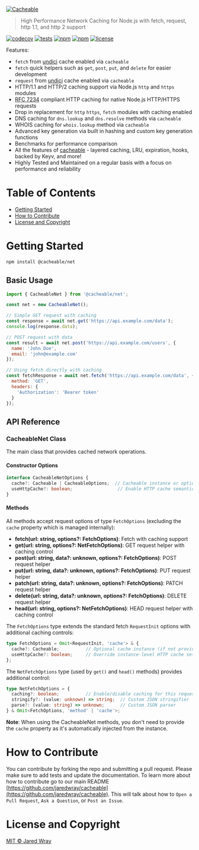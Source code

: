 [<img align="center" src="https://cacheable.org/logo.svg" alt="Cacheable" />](https://github.com/jaredwray/cacheable)

> High Performance Network Caching for Node.js with fetch, request, http 1.1, and http 2 support

[![codecov](https://codecov.io/gh/jaredwray/cacheable/graph/badge.svg?token=lWZ9OBQ7GM)](https://codecov.io/gh/jaredwray/cacheable)
[![tests](https://github.com/jaredwray/cacheable/actions/workflows/tests.yml/badge.svg)](https://github.com/jaredwray/cacheable/actions/workflows/tests.yml)
[![npm](https://img.shields.io/npm/dm/@cacheable/net.svg)](https://www.npmjs.com/package/@cacheable/net)
[![npm](https://img.shields.io/npm/v/@cacheable/net.svg)](https://www.npmjs.com/package/@cacheable/net)
[![license](https://img.shields.io/github/license/jaredwray/cacheable)](https://github.com/jaredwray/cacheable/blob/main/LICENSE)


Features:
* `fetch` from [undici](https://github.com/nodejs/undici) cache enabled via `cacheable`
* `fetch` quick helpers such as `get`, `post`, `put`, and `delete` for easier development
* `request` from [undici](https://github.com/nodejs/undici) cache enabled via `cacheable`
* HTTP/1.1 and HTTP/2 caching support via Node.js `http` and `https` modules
* [RFC 7234](http://httpwg.org/specs/rfc7234.html) compliant HTTP caching for native Node.js HTTP/HTTPS requests
* Drop in replacement for `http` `https`, `fetch` modules with caching enabled
* DNS caching for `dns.lookup` and `dns.resolve` methods via `cacheable`
* WHOIS caching for `whois.lookup` method via `cacheable`
* Advanced key generation via built in hashing and custom key generation functions
* Benchmarks for performance comparison
* All the features of [cacheable](https://npmjs.com/package/cacheable) - layered caching, LRU, expiration, hooks, backed by Keyv, and more!
* Highly Tested and Maintained on a regular basis with a focus on performance and reliability

# Table of Contents
* [Getting Started](#getting-started)
* [How to Contribute](#how-to-contribute)
* [License and Copyright](#license-and-copyright)

# Getting Started

```bash
npm install @cacheable/net
```

## Basic Usage

```javascript
import { CacheableNet } from '@cacheable/net';

const net = new CacheableNet();

// Simple GET request with caching
const response = await net.get('https://api.example.com/data');
console.log(response.data);

// POST request with data
const result = await net.post('https://api.example.com/users', {
  name: 'John Doe',
  email: 'john@example.com'
});

// Using fetch directly with caching
const fetchResponse = await net.fetch('https://api.example.com/data', {
  method: 'GET',
  headers: {
    'Authorization': 'Bearer token'
  }
});
```

## API Reference

### CacheableNet Class

The main class that provides cached network operations.

#### Constructor Options

```typescript
interface CacheableNetOptions {
  cache?: Cacheable | CacheableOptions;  // Cacheable instance or options
  useHttpCache?: boolean;                 // Enable HTTP cache semantics (default: true)
}
```

#### Methods

All methods accept request options of type `FetchOptions` (excluding the `cache` property which is managed internally):

- **fetch(url: string, options?: FetchOptions)**: Fetch with caching support
- **get(url: string, options?: NetFetchOptions)**: GET request helper with caching control
- **post(url: string, data?: unknown, options?: FetchOptions)**: POST request helper
- **put(url: string, data?: unknown, options?: FetchOptions)**: PUT request helper
- **patch(url: string, data?: unknown, options?: FetchOptions)**: PATCH request helper
- **delete(url: string, data?: unknown, options?: FetchOptions)**: DELETE request helper
- **head(url: string, options?: NetFetchOptions)**: HEAD request helper with caching control

The `FetchOptions` type extends the standard fetch `RequestInit` options with additional caching controls:

```typescript
type FetchOptions = Omit<RequestInit, 'cache'> & {
  cache?: Cacheable;          // Optional cache instance (if not provided, no caching)
  useHttpCache?: boolean;     // Override instance-level HTTP cache setting
};
```

The `NetFetchOptions` type (used by `get()` and `head()` methods) provides additional control:

```typescript
type NetFetchOptions = {
  caching?: boolean;          // Enable/disable caching for this request
  stringify?: (value: unknown) => string;  // Custom JSON stringifier
  parse?: (value: string) => unknown;      // Custom JSON parser
} & Omit<FetchOptions, 'method' | 'cache'>;
```

**Note**: When using the CacheableNet methods, you don't need to provide the `cache` property as it's automatically injected from the instance.


# How to Contribute

You can contribute by forking the repo and submitting a pull request. Please make sure to add tests and update the documentation. To learn more about how to contribute go to our main README [https://github.com/jaredwray/cacheable](https://github.com/jaredwray/cacheable). This will talk about how to `Open a Pull Request`, `Ask a Question`, or `Post an Issue`.

# License and Copyright
[MIT © Jared Wray](./LICENSE)
